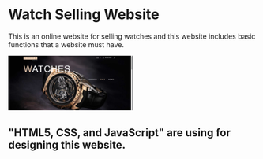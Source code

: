 # Watch Selling Website

This is an online website for selling watches and this website includes basic functions that a website must have. 

<img src="https://github.com/HansiLeelasena/-Online-watch-selling-website/blob/c073cb46925ce7924557afb4aa1825002834b107/Screenshot%202024-01-25%20221242.png" width="50%" />

## "HTML5, CSS, and JavaScript" are using for designing this website. 



